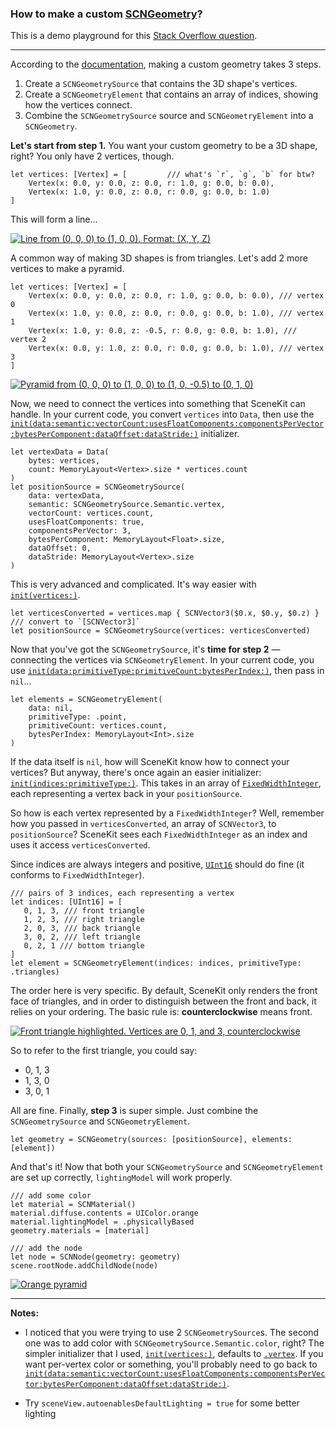 ### How to make a custom [SCNGeometry](https://developer.apple.com/documentation/scenekit/scngeometry)?

This is a demo playground for this [Stack Overflow question](https://stackoverflow.com/q/69240185/14351818).

---

According to the [documentation](https://developer.apple.com/documentation/scenekit/scngeometrysource), making a custom geometry takes 3 steps.

1. Create a `SCNGeometrySource` that contains the 3D shape's vertices.
2. Create a `SCNGeometryElement` that contains an array of indices, showing how the vertices connect.
3. Combine the `SCNGeometrySource` source and `SCNGeometryElement` into a `SCNGeometry`.

**Let's start from step 1.** You want your custom geometry to be a 3D shape, right? You only have 2 vertices, though.

```
let vertices: [Vertex] = [         /// what's `r`, `g`, `b` for btw? 
    Vertex(x: 0.0, y: 0.0, z: 0.0, r: 1.0, g: 0.0, b: 0.0),
    Vertex(x: 1.0, y: 0.0, z: 0.0, r: 0.0, g: 0.0, b: 1.0)
]
```

This will form a line...

[![Line from (0, 0, 0) to (1, 0, 0). Format: (X, Y, Z)][1]][1]


A common way of making 3D shapes is from triangles. Let's add 2 more vertices to make a pyramid.

```
let vertices: [Vertex] = [
    Vertex(x: 0.0, y: 0.0, z: 0.0, r: 1.0, g: 0.0, b: 0.0), /// vertex 0
    Vertex(x: 1.0, y: 0.0, z: 0.0, r: 0.0, g: 0.0, b: 1.0), /// vertex 1
    Vertex(x: 1.0, y: 0.0, z: -0.5, r: 0.0, g: 0.0, b: 1.0), /// vertex 2
    Vertex(x: 0.0, y: 1.0, z: 0.0, r: 0.0, g: 0.0, b: 1.0), /// vertex 3
]
```

[![Pyramid from (0, 0, 0) to (1, 0, 0) to (1, 0, -0.5) to (0, 1, 0)][2]][2]

Now, we need to connect the vertices into something that SceneKit can handle. In your current code, you convert `vertices` into `Data`, then use the [`init(data:semantic:vectorCount:usesFloatComponents:componentsPerVector:bytesPerComponent:dataOffset:dataStride:)`](https://developer.apple.com/documentation/scenekit/scngeometrysource/1523320-init) initializer.

```
let vertexData = Data(
    bytes: vertices,
    count: MemoryLayout<Vertex>.size * vertices.count
)
let positionSource = SCNGeometrySource(
    data: vertexData,
    semantic: SCNGeometrySource.Semantic.vertex,
    vectorCount: vertices.count,
    usesFloatComponents: true,
    componentsPerVector: 3,
    bytesPerComponent: MemoryLayout<Float>.size,
    dataOffset: 0,
    dataStride: MemoryLayout<Vertex>.size
)
```

This is very advanced and complicated. It's way easier with [`init(vertices:)`](https://developer.apple.com/documentation/scenekit/scngeometrysource/2034708-init).

```
let verticesConverted = vertices.map { SCNVector3($0.x, $0.y, $0.z) } /// convert to `[SCNVector3]`
let positionSource = SCNGeometrySource(vertices: verticesConverted)
```

Now that you've got the `SCNGeometrySource`, it's **time for step 2** — connecting the vertices via `SCNGeometryElement`. In your current code, you use [`init(data:primitiveType:primitiveCount:bytesPerIndex:)`](https://developer.apple.com/documentation/scenekit/scngeometryelement/1522615-init), then pass in `nil`...

```
let elements = SCNGeometryElement(
    data: nil,
    primitiveType: .point,
    primitiveCount: vertices.count,
    bytesPerIndex: MemoryLayout<Int>.size
)
```


If the data itself is `nil`, how will SceneKit know how to connect your vertices? But anyway, there's once again an easier initializer: [`init(indices:primitiveType:)`](https://developer.apple.com/documentation/scenekit/scngeometryelement/1523191-init). This takes in an array of [`FixedWidthInteger`](https://developer.apple.com/documentation/swift/fixedwidthinteger), each representing a ​vertex back in your `positionSource`.

So how is each vertex represented by a `FixedWidthInteger`? Well, remember how you passed in `verticesConverted`, an array of `SCNVector3`, to `positionSource`? SceneKit sees each `FixedWidthInteger` as an index and uses it access `verticesConverted`.


Since indices are always integers and positive, [`UInt16`](https://developer.apple.com/documentation/swift/uint16) should do fine (it conforms to `FixedWidthInteger`).

```
/// pairs of 3 indices, each representing a vertex
let indices: [UInt16] = [
   ​0, 1, 3, /// front triangle
   ​1, 2, 3, /// right triangle
   ​2, 0, 3, /// back triangle
   ​3, 0, 2, /// left triangle
   ​0, 2, 1 /// bottom triangle
]
let element = SCNGeometryElement(indices: indices, primitiveType: .triangles)
```

The order here is very specific. By default, SceneKit only renders the front face of triangles, and in order to distinguish between the front and back, it relies on your ordering. The basic rule is: **counterclockwise** means front.

[![Front triangle highlighted. Vertices are 0, 1, and 3, counterclockwise][3]][3]

So to refer to the first triangle, you could say:

- ​0, 1, 3
- 1, 3, 0
- 3, 0, 1

All are fine. Finally, **step 3** is super simple. Just combine the `SCNGeometrySource` and `SCNGeometryElement`.

```
let geometry = SCNGeometry(sources: [positionSource], elements: [element])
```

And that's it! Now that both your `SCNGeometrySource` and `SCNGeometryElement` are set up correctly, `lightingModel` will work properly.

```
/// add some color
let material = SCNMaterial()
material.diffuse.contents = UIColor.orange
material.lightingModel = .physicallyBased
geometry.materials = [material]

/// add the node
let node = SCNNode(geometry: geometry)
scene.rootNode.addChildNode(node)
```


[![Orange pyramid][4]][4]


---

**Notes:**

- I noticed that you were trying to use 2 `SCNGeometrySource`s. The second one was to add color with `SCNGeometrySource.Semantic.color`, right? The simpler initializer that I used, [`init(vertices:)`](https://developer.apple.com/documentation/scenekit/scngeometrysource/2034708-init), defaults to [`.vertex`](https://developer.apple.com/documentation/scenekit/scngeometrysource/semantic/1522639-vertex). If you want per-vertex color or something, you'll probably need to go back to [`init(data:semantic:vectorCount:usesFloatComponents:componentsPerVector:bytesPerComponent:dataOffset:dataStride:)`](https://developer.apple.com/documentation/scenekit/scngeometrysource/1523320-init).
- Try `sceneView.autoenablesDefaultLighting = true` for some better lighting



  [1]: https://i.stack.imgur.com/IDCKi.png
  [2]: https://i.stack.imgur.com/xg1Eb.png
  [3]: https://i.stack.imgur.com/27lsy.png
  [4]: https://i.stack.imgur.com/y3lv0.png


